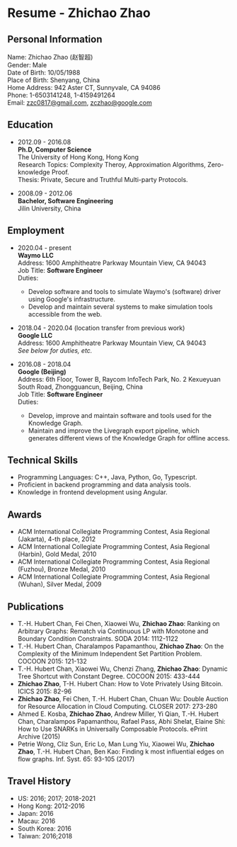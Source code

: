 Resume - Zhichao Zhao
=====================

Personal Information
--------------------
Name: Zhichao Zhao (赵智超)\
Gender: Male\
Date of Birth: 10/05/1988 \
Place of Birth: Shenyang, China\
Home Address: 942 Aster CT, Sunnyvale, CA 94086\
Phone: 1-6503141248, 1-4159491264\
Email: zzc0817@gmail.com, zczhao@google.com

Education
---------
* 2012.09 - 2016.08\
**Ph.D, Computer Science**\
The University of Hong Kong, Hong Kong\
Research Topics: Complexity Theroy, Approximation Algorithms, Zero-knowledge Proof.\
Thesis: Private, Secure and Truthful Multi-party Protocols.

* 2008.09 - 2012.06\
**Bachelor, Software Engineering**\
Jilin University, China

Employment
----------
* 2020.04 - present\
**Waymo LLC**\
Address: 1600 Amphitheatre Parkway Mountain View, CA 94043\
Job Title: **Software Engineer**\
Duties:
  * Develop software and tools to simulate Waymo's (software) driver using Google's infrastructure.
  * Develop and maintain several systems to make simulation tools accessible from the web.

* 2018.04 - 2020.04 (location transfer from previous work)\
**Google LLC**\
Address: 1600 Amphitheatre Parkway Mountain View, CA 94043\
*See below for duties, etc.*

* 2016.08 - 2018.04\
**Google (Beijing)** \
Address: 6th Floor, Tower B, Raycom InfoTech Park, No. 2 Kexueyuan South Road, Zhongguancun, Beijing, China\
Job Title: **Software Engineer**\
Duties:
  * Develop, improve and maintain software and tools used for the Knowledge Graph.
  * Maintain and improve the Livegraph export pipeline, which generates different views of the Knowledge Graph for offline access.

Technical Skills
----------------
* Programming Languages: C++, Java, Python, Go, Typescript.
* Proficient in backend programming and data analysis tools.
* Knowledge in frontend development using Angular.


Awards
------
* ACM International Collegiate Programming Contest, Asia Regional (Jakarta), 4-th place, 2012
* ACM International Collegiate Programming Contest, Asia Regional (Harbin), Gold Medal, 2010
* ACM International Collegiate Programming Contest, Asia Regional (Fuzhou), Bronze Medal, 2010
* ACM International Collegiate Programming Contest, Asia Regional (Wuhan), Silver Medal, 2009


Publications
------------
* T.-H. Hubert Chan, Fei Chen, Xiaowei Wu, **Zhichao Zhao**:
Ranking on Arbitrary Graphs: Rematch via Continuous LP with Monotone and Boundary Condition Constraints.
SODA 2014: 1112-1122
* T.-H. Hubert Chan, Charalampos Papamanthou, **Zhichao Zhao**:
On the Complexity of the Minimum Independent Set Partition Problem.
COCOON 2015: 121-132
* T.-H. Hubert Chan, Xiaowei Wu, Chenzi Zhang, **Zhichao Zhao**:
Dynamic Tree Shortcut with Constant Degree.
COCOON 2015: 433-444
* **Zhichao Zhao**, T-H. Hubert Chan:
How to Vote Privately Using Bitcoin.
ICICS 2015: 82-96
* **Zhichao Zhao**, Fei Chen, T.-H. Hubert Chan, Chuan Wu:
Double Auction for Resource Allocation in Cloud Computing.
CLOSER 2017: 273-280
* Ahmed E. Kosba, **Zhichao Zhao**, Andrew Miller, Yi Qian, T.-H. Hubert Chan, Charalampos Papamanthou, Rafael Pass, Abhi Shelat, Elaine Shi:
How to Use SNARKs in Universally Composable Protocols.
ePrint Archive (2015)
* Petrie Wong, Cliz Sun, Eric Lo, Man Lung Yiu, Xiaowei Wu, **Zhichao Zhao**, T.-H. Hubert Chan, Ben Kao:
Finding k most influential edges on flow graphs.
Inf. Syst. 65: 93-105 (2017)

Travel History
--------------
* US: 2016; 2017; 2018-2021
* Hong Kong: 2012-2016
* Japan: 2016
* Macau: 2016
* South Korea: 2016
* Taiwan: 2016;2018
